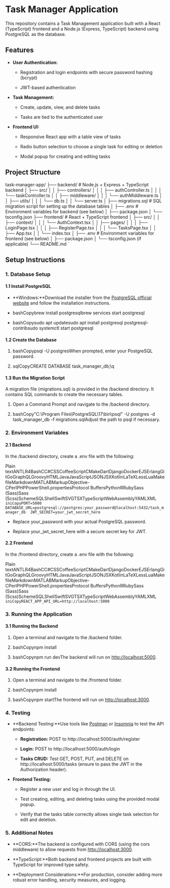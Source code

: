 Task Manager Application
========================

This repository contains a Task Management application built with a React (TypeScript) frontend and a Node.js (Express, TypeScript) backend using PostgreSQL as the database.

Features
--------

*   **User Authentication:**
    
    *   Registration and login endpoints with secure password hashing (bcrypt)
        
    *   JWT-based authentication
        
*   **Task Management:**
    
    *   Create, update, view, and delete tasks
        
    *   Tasks are tied to the authenticated user
        
*   **Frontend UI:**
    
    *   Responsive React app with a table view of tasks
        
    *   Radio button selection to choose a single task for editing or deletion
        
    *   Modal popup for creating and editing tasks
        

Project Structure
-----------------

task-manager-app/  ├── backend/         # Node.js + Express + TypeScript backend  │   ├── src/  │   │   ├── controllers/  │   │   │   ├── authController.ts  │   │   │   └── taskController.ts  │   │   ├── middleware/  │   │   │   └── authMiddleware.ts  │   │   ├── utils/  │   │   │   └── db.ts  │   │   └── server.ts  │   ├── migrations.sql    # SQL migration script for setting up the database tables  │   ├── .env              # Environment variables for backend (see below)  │   ├── package.json  │   └── tsconfig.json  ├── frontend/        # React + TypeScript frontend  │   ├── src/  │   │   ├── context/  │   │   │   └── AuthContext.tsx  │   │   ├── pages/  │   │   │   ├── LoginPage.tsx  │   │   │   ├── RegisterPage.tsx  │   │   │   └── TasksPage.tsx  │   │   ├── App.tsx  │   │   └── index.tsx  │   ├── .env              # Environment variables for frontend (see below)  │   ├── package.json  │   └── tsconfig.json      (if applicable)  └── README.md   `

Setup Instructions
------------------

### 1\. Database Setup

#### 1.1 Install PostgreSQL

*   **Windows:**Download the installer from the [PostgreSQL official website](https://www.postgresql.org/download/windows/) and follow the installation instructions.
    
*   bashCopybrew install postgresqlbrew services start postgresql
    
*   bashCopysudo apt updatesudo apt install postgresql postgresql-contribsudo systemctl start postgresql
    

#### 1.2 Create the Database

1.  bashCopypsql -U postgresWhen prompted, enter your PostgreSQL password.
    
2.  sqlCopyCREATE DATABASE task\_manager\_db;\\q
    

#### 1.3 Run the Migration Script

A migration file (migrations.sql) is provided in the /backend directory. It contains SQL commands to create the necessary tables.

1.  Open a Command Prompt and navigate to the /backend directory.
    
2.  bashCopy"C:\\Program Files\\PostgreSQL\\17\\bin\\psql" -U postgres -d task\_manager\_db -f migrations.sqlAdjust the path to psql if necessary.
    

### 2\. Environment Variables

#### 2.1 Backend

In the /backend directory, create a .env file with the following:

Plain textANTLR4BashCC#CSSCoffeeScriptCMakeDartDjangoDockerEJSErlangGitGoGraphQLGroovyHTMLJavaJavaScriptJSONJSXKotlinLaTeXLessLuaMakefileMarkdownMATLABMarkupObjective-CPerlPHPPowerShell.propertiesProtocol BuffersPythonRRubySass (Sass)Sass (Scss)SchemeSQLShellSwiftSVGTSXTypeScriptWebAssemblyYAMLXML`   iniCopyPORT=5000  DATABASE_URL=postgresql://postgres:your_password@localhost:5432/task_manager_db  JWT_SECRET=your_jwt_secret_here   `

*   Replace your\_password with your actual PostgreSQL password.
    
*   Replace your\_jwt\_secret\_here with a secure secret key for JWT.
    

#### 2.2 Frontend

In the /frontend directory, create a .env file with the following:

Plain textANTLR4BashCC#CSSCoffeeScriptCMakeDartDjangoDockerEJSErlangGitGoGraphQLGroovyHTMLJavaJavaScriptJSONJSXKotlinLaTeXLessLuaMakefileMarkdownMATLABMarkupObjective-CPerlPHPPowerShell.propertiesProtocol BuffersPythonRRubySass (Sass)Sass (Scss)SchemeSQLShellSwiftSVGTSXTypeScriptWebAssemblyYAMLXML`   iniCopyREACT_APP_API_URL=http://localhost:5000   `

### 3\. Running the Application

#### 3.1 Running the Backend

1.  Open a terminal and navigate to the /backend folder.
    
2.  bashCopynpm install
    
3.  bashCopynpm run devThe backend will run on [http://localhost:5000](http://localhost:5000).
    

#### 3.2 Running the Frontend

1.  Open a terminal and navigate to the /frontend folder.
    
2.  bashCopynpm install
    
3.  bashCopynpm startThe frontend will run on [http://localhost:3000](http://localhost:3000).
    

### 4\. Testing

*   **Backend Testing:**Use tools like [Postman](https://www.postman.com/) or [Insomnia](https://insomnia.rest/) to test the API endpoints:
    
    *   **Registration:** POST to http://localhost:5000/auth/register
        
    *   **Login:** POST to http://localhost:5000/auth/login
        
    *   **Tasks CRUD:** Test GET, POST, PUT, and DELETE on http://localhost:5000/tasks (ensure to pass the JWT in the Authorization header).
        
*   **Frontend Testing:**
    
    *   Register a new user and log in through the UI.
        
    *   Test creating, editing, and deleting tasks using the provided modal popup.
        
    *   Verify that the tasks table correctly allows single task selection for edit and deletion.
        

### 5\. Additional Notes

*   **CORS:**The backend is configured with CORS (using the cors middleware) to allow requests from [http://localhost:3000](http://localhost:3000).
    
*   **TypeScript:**Both backend and frontend projects are built with TypeScript for improved type safety.
    
*   **Deployment Considerations:**For production, consider adding more robust error handling, security measures, and logging.